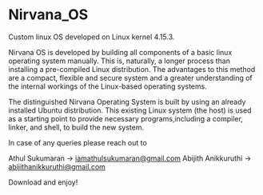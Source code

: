 # Nirvana_OS
Custom linux OS developed on Linux kernel 4.15.3.

Nirvana OS is developed by building all components of a basic linux operating system manually. This is, naturally, a longer process than installing a pre-compiled Linux distribution. The advantages to this method are a compact, flexible and secure system and a greater understanding of the internal workings of the Linux-based operating systems.

The distinguished Nirvana Operating System is built by using an already installed Ubuntu distribution. This existing Linux system (the host) is used as a starting point to provide necessary programs,including a compiler, linker, and shell, to build the new system.

In case of any queries please reach out to 

Athul Sukumaran ->  iamathulsukumaran@gmail.com
Abijith Anikkuruthi -> abijithanikkuruthi@gmail.com

Download and enjoy!
